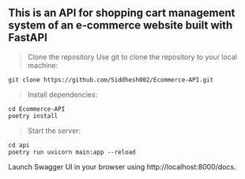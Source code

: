 ## **This is an API for shopping cart management system of an e-commerce website built with FastAPI**

> Clone the repository
> Use git to clone the repository to your local machine:

```console
git clone https://github.com/Siddhesh002/Ecommerce-API.git
```

> Install dependencies:

```console
cd Ecommerce-API
poetry install
```

> Start the server:

```console
cd api
poetry run uvicorn main:app --reload
```

Launch Swagger UI in your browser using http://localhost:8000/docs.

